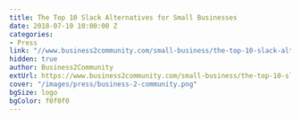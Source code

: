 ```yaml
---
title: The Top 10 Slack Alternatives for Small Businesses
date: 2018-07-10 10:00:00 Z
categories:
- Press
link: "//www.business2community.com/small-business/the-top-10-slack-alternatives-for-small-businesses-02087348"
hidden: true
author: Business2Community
extUrl: https://www.business2community.com/small-business/the-top-10-slack-alternatives-for-small-businesses-02087348
cover: "/images/press/business-2-community.png"
bgSize: logo
bgColor: f0f0f0
---
```


